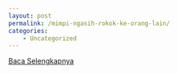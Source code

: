 ```yaml
---
layout: post
permalink: /mimpi-ngasih-rokok-ke-orang-lain/
categories:
    - Uncategorized
---
```


[Baca Selengkapnya](/04)